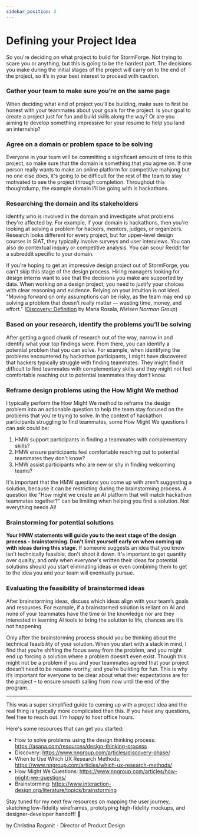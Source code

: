 ```yaml
---
sidebar_position: 2
---
```

# Defining your Project Idea

So you're deciding on what project to build for StormForge. Not trying to scare you or anything, but this is going to be the hardest part. The decisions you make during the initial stages of the project will carry on to the end of the project, so it’s in your best interest to proceed with caution. 

### Gather your team to make sure you’re on the same page

When deciding what kind of project you’ll be building, make sure to first be honest with your teammates about your goals for the project. Is your goal to create a project just for fun and build skills along the way? Or are you aiming to develop something impressive for your resume to help you land an internship? 

### **Agree on a domain or problem space to be solving**

Everyone in your team will be committing a significant amount of time to this project, so make sure that the domain is something that you agree on. If one person really wants to make an online platform for competitive mahjong but no one else does, it's going to be difficult for the rest of the team to stay motivated to see the project through completion. Throughout this thoughtdump, the example domain I'll be going with is hackathons.

### Researching the domain and its stakeholders

Identify who is involved in the domain and investigate what problems they're affected by. For example, if your domain is hackathons, then you're looking at solving a problem for hackers, mentors, judges, or organizers. Research looks different for every project, but for upper-level design courses in SIAT, they typically involve surveys and user interviews. You can also do contextual inquiry or competitive analysis. You can scour Reddit for a subreddit specific to your domain.

If you're hoping to get an impressive design project out of StormForge, you can't skip this stage of the design process. Hiring managers looking for design interns want to see that the decisions you make are supported by data. When working on a design project, you need to justify your choices with clear reasoning and evidence. Relying on your intuition is not ideal. "Moving forward on only assumptions can be risky, as the team may end up solving a problem that doesn’t really matter — wasting time, money, and effort." ([Discovery: Definition](https://www.nngroup.com/articles/discovery-phase/) by Maria Rosala, *Nielsen Norman Group*) 

### Based on your research, identify the problems you’ll be solving

After getting a good chunk of research out of the way, narrow in and identify what your top findings were. From there, you can identify a potential problem that you can solve. For example, when identifying the problems encountered by hackathon participants, I might have discovered that hackers typically struggle with finding teammates. They might find it difficult to find teammates with complementary skills and they might not feel comfortable reaching out to potential teammates they don't know.

### Reframe design problems using the How Might We method

I typically perform the How Might We method to reframe the design problem into an actionable question to help the team stay focused on the problems that you're trying to solve. In the context of hackathon participants struggling to find teammates, some How Might We questions I can ask could be:

1. HMW support participants in finding a teammates with complementary skills?
2. HMW ensure participants feel comfortable reaching out to potential teammates they don't know?
3. HMW assist participants who are new or shy in finding welcoming teams?

It's important that the HMW questions you come up with aren't suggesting a solution, because it can be restricting during the brainstorming process. A question like "How might we create an AI platform that will match hackathon teammates together?" can be limiting when helping you find a solution. Not everything needs AI!

### Brainstorming for potential solutions

**Your HMW statements will guide you to the next stage of the design process – brainstorming. Don't limit yourself early on when coming up with ideas during this stage.** If someone suggests an idea that you know isn't technically feasible, don't shoot it down. It's important to get quantity over quality, and only when everyone's written their ideas for potential solutions should you start eliminating ideas or even combining them to get to the idea you and your team will eventually pursue. 

### Evaluating the feasibility of brainstormed ideas

After brainstorming ideas, discuss which ideas align with your team’s goals and resources. For example, if a brainstormed solution is reliant on AI and none of your teammates have the time or the knowledge nor are they interested in learning AI tools to bring the solution to life, chances are it’s not happening. 

Only after the brainstorming process should you be thinking about the technical feasibility of your solution. When you start with a stack in mind, I find that you’re shifting the focus away from the problem, and you might end up forcing a solution where a problem doesn’t even exist. Though this might not be a problem if you and your teammates agreed that your project doesn’t need to be resume-worthy, and you’re building for fun. This is why it’s important for everyone to be clear about what their expectations are for the project – to ensure smooth sailing from now until the end of the program.

---

This was a super simplified guide to coming up with a project idea and the real thing is typically more complicated than this. If you have any questions, feel free to reach out. I'm happy to host office hours.

Here's some resources that can get you started:

- How to solve problems using the design thinking process: https://asana.com/resources/design-thinking-process
- Discovery: https://www.nngroup.com/articles/discovery-phase/
- When to Use Which UX Research Methods: https://www.nngroup.com/articles/which-ux-research-methods/
- How Might We Questions: https://www.nngroup.com/articles/how-might-we-questions/
- Brainstorming: https://www.interaction-design.org/literature/topics/brainstorming

Stay tuned for my next few resources on mapping the user journey, sketching low-fidelity wireframes, prototyping high-fidelity mockups, and designer-developer handoff! 🫶


by Christina Raganit - Director of Product Design